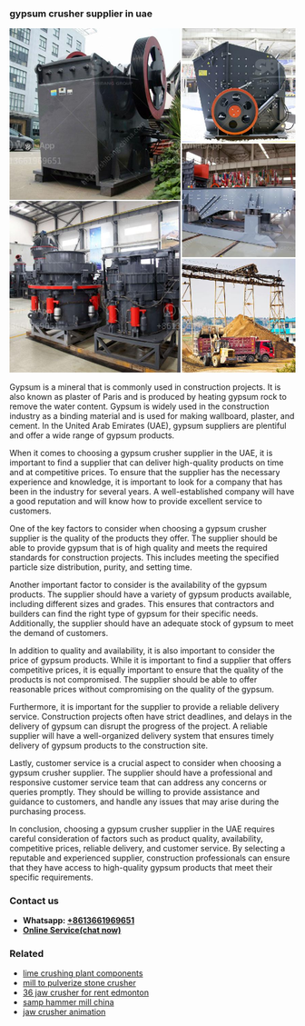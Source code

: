 <h3>gypsum crusher supplier in uae</h3><img src='1706755855.jpg' alt=''><p>Gypsum is a mineral that is commonly used in construction projects. It is also known as plaster of Paris and is produced by heating gypsum rock to remove the water content. Gypsum is widely used in the construction industry as a binding material and is used for making wallboard, plaster, and cement. In the United Arab Emirates (UAE), gypsum suppliers are plentiful and offer a wide range of gypsum products.</p><p>When it comes to choosing a gypsum crusher supplier in the UAE, it is important to find a supplier that can deliver high-quality products on time and at competitive prices. To ensure that the supplier has the necessary experience and knowledge, it is important to look for a company that has been in the industry for several years. A well-established company will have a good reputation and will know how to provide excellent service to customers.</p><p>One of the key factors to consider when choosing a gypsum crusher supplier is the quality of the products they offer. The supplier should be able to provide gypsum that is of high quality and meets the required standards for construction projects. This includes meeting the specified particle size distribution, purity, and setting time.</p><p>Another important factor to consider is the availability of the gypsum products. The supplier should have a variety of gypsum products available, including different sizes and grades. This ensures that contractors and builders can find the right type of gypsum for their specific needs. Additionally, the supplier should have an adequate stock of gypsum to meet the demand of customers.</p><p>In addition to quality and availability, it is also important to consider the price of gypsum products. While it is important to find a supplier that offers competitive prices, it is equally important to ensure that the quality of the products is not compromised. The supplier should be able to offer reasonable prices without compromising on the quality of the gypsum.</p><p>Furthermore, it is important for the supplier to provide a reliable delivery service. Construction projects often have strict deadlines, and delays in the delivery of gypsum can disrupt the progress of the project. A reliable supplier will have a well-organized delivery system that ensures timely delivery of gypsum products to the construction site.</p><p>Lastly, customer service is a crucial aspect to consider when choosing a gypsum crusher supplier. The supplier should have a professional and responsive customer service team that can address any concerns or queries promptly. They should be willing to provide assistance and guidance to customers, and handle any issues that may arise during the purchasing process.</p><p>In conclusion, choosing a gypsum crusher supplier in the UAE requires careful consideration of factors such as product quality, availability, competitive prices, reliable delivery, and customer service. By selecting a reputable and experienced supplier, construction professionals can ensure that they have access to high-quality gypsum products that meet their specific requirements.</p><h3>Contact us</h3><ul><li><strong>Whatsapp:&nbsp;<a href="https://wa.me/8613661969651">+8613661969651</a></strong></li><li><a href="https://swt.shibang-china.com/?git&amp;zhl&amp;gypsum crusher supplier in uae"><strong>Online Service(chat now)</strong></a></li></ul><h3>Related</h3><ul><li><a href='lime crushing plant components.md'>lime crushing plant components</a></li><li><a href='mill to pulverize stone crusher.md'>mill to pulverize stone crusher</a></li><li><a href='36 jaw crusher for rent edmonton.md'>36 jaw crusher for rent edmonton</a></li><li><a href='samp hammer mill china.md'>samp hammer mill china</a></li><li><a href='jaw crusher animation.md'>jaw crusher animation</a></li></ul>